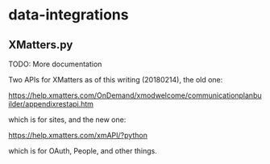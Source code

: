 # data-integrations

## XMatters.py
TODO: More documentation

Two APIs for XMatters as of this writing (20180214), the old one:

https://help.xmatters.com/OnDemand/xmodwelcome/communicationplanbuilder/appendixrestapi.htm

which is for sites, and the new one:

https://help.xmatters.com/xmAPI/?python

which is for OAuth, People, and other things.


